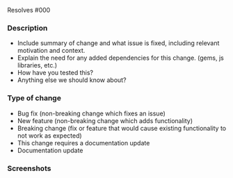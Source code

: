 Resolves #000 <!--fill issue number-->

<!-- Go through this checklist before opening your PR

### Self Checklist:

- I have performed a self-review of my own code
- I have commented my code, particularly in hard-to-understand areas
- I have made corresponding changes to the documentation
- I have added tests that prove my fix is effective or that my feature works
- New and existing unit tests pass locally with my changes ("bin/rspec")
- I have run [`standardrb`](https://github.com/testdouble/standard) and verified there are no lint offenses in my code (use `standardrb --fix` to autocorrect offenses)
- I have included "WIP" in the PR Title if this is in progress

-->

### Description

- Include summary of change and what issue is fixed, including relevant motivation and context.
- Explain the need for any added dependencies for this change. (gems, js libraries, etc.)
- How have you tested this?
- Anything else we should know about?

### Type of change

<!-- Which of these options are relevant? Remove those that do not apply. -->

* Bug fix (non-breaking change which fixes an issue)
* New feature (non-breaking change which adds functionality)
* Breaking change (fix or feature that would cause existing functionality to not work as expected)
* This change requires a documentation update
* Documentation update

### Screenshots

<!-- Drop screenshots of any visual changes here. This will greatly speed up the review process. -->
